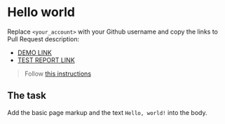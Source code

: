 # Hello world
Replace `<your_account>` with your Github username and copy the links to Pull Request description:
- [DEMO LINK](https://UmizDemud.github.io/layout_hello-world/)
- [TEST REPORT LINK](https://UmizDemud.github.io/layout_hello-world/report/html_report/)

> Follow [this instructions](https://mate-academy.github.io/layout_task-guideline/#how-to-solve-the-layout-tasks-on-github)

## The task
Add the basic page markup and the text `Hello, world!` into the body.

